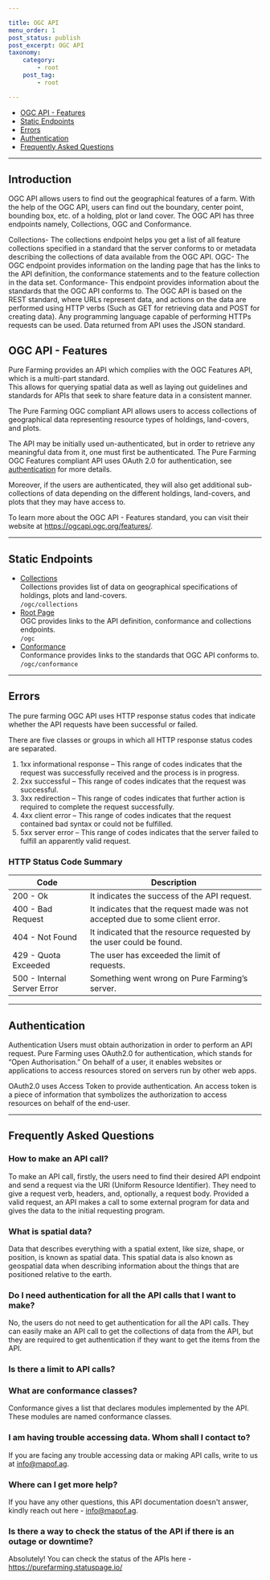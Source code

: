 ```yaml
---

title: OGC API
menu_order: 1
post_status: publish
post_excerpt: OGC API
taxonomy:
    category:
        - root
    post_tag:
        - root

---
```


- [OGC API - Features](#ogc-api-features)
- [Static Endpoints](#static-endpoints)
- [Errors](#errors)
- [Authentication](#authentication)
- [Frequently Asked Questions](#frequently-asked-questions)

---

## Introduction

OGC API allows users to find out the geographical features of a farm. With the help of the OGC API, users can find out the boundary, center point, bounding box, etc. of a holding, plot or land cover. The OGC API has three endpoints namely, Collections, OGC and Conformance. 

Collections- The collections endpoint helps you get a list of all feature collections specified in a standard that the server conforms to or metadata describing the collections of data available from the OGC API. 
OGC- The OGC endpoint provides information on the landing page that has the links to the API definition, the conformance statements and to the feature collection in the data set. 
Conformance- This endpoint provides information about the standards that the OGC API conforms to. 
The OGC API is based on the REST standard, where URLs represent data, and actions on the data are performed using HTTP verbs (Such as GET for retrieving data and POST for creating data). Any programming language capable of performing HTTPs requests can be used. Data returned from API uses the JSON standard. 

## OGC API - Features

Pure Farming provides an API which complies with the OGC Features API, which is a multi-part standard.  
This allows for querying spatial data as well as laying out guidelines and standards for APIs that seek to share feature data in a consistent manner.  


The Pure Farming OGC compliant API allows users to access collections of geographical data representing resource types of holdings, land-covers, and plots.  

The API may be initially used un-authenticated, but in order to retrieve any meaningful data from it, one must first be authenticated. The Pure Farming OGC Features compliant API uses OAuth 2.0 for authentication, see [authentication](/authentication) for more details.

Moreover, if the users are authenticated, they will also get additional sub-collections of data depending on the different holdings, land-covers, and plots that they may have access to.

To learn more about the OGC API - Features standard, you can visit their website at https://ogcapi.ogc.org/features/.

---

## Static Endpoints
- [Collections](/ogc/collections.md)  
  Collections provides list of data on geographical specifications of holdings, plots and land-covers.  
  `/ogc/collections`  
- [Root Page](/ogc/ogc.md)  
  OGC provides links to the API definition, conformance and collections endpoints.  
  `/ogc`
- [Conformance](/ogc/conformance.md)  
  Conformance provides links to the standards that OGC API conforms to.  
  `/ogc/conformance`

---

## Errors
The pure farming OGC API uses HTTP response status codes that indicate whether the API requests have been successful or failed.

There are five classes or groups in which all HTTP response status codes are separated. 

1. 1xx informational response – This range of codes indicates that the request was successfully received and the process is in progress.
2. 2xx successful – This range of codes indicates that the request was successful. 
3. 3xx redirection –  This range of codes indicates that further action is required to complete the request successfully. 
4. 4xx client error – This range of codes indicates that the request contained bad syntax or could not be fulfilled.
5. 5xx server error – This range of codes indicates that the server failed to fulfill an apparently valid request.


### HTTP Status Code Summary

| Code | Description |
| ---- | ----------- |
| 200 - Ok | It indicates the success of the API request. |
| 400 - Bad Request | It indicates that the request made was not accepted due to some client error. |
| 404 - Not Found | It indicated that the resource requested by the user could be found. |
| 429 - Quota Exceeded | The user has exceeded the limit of requests. |
| 500 - Internal Server Error | Something went wrong on Pure Farming’s server. |

---

## Authentication

Authentication
Users must obtain authorization in order to perform an API request. Pure Farming uses OAuth2.0 for authentication, which stands for “Open Authorisation.” On behalf of a user, it enables websites or applications to access resources stored on servers run by other web apps.  

OAuth2.0 uses Access Token to provide authentication. An access token is a piece of information that symbolizes the authorization to access resources on behalf of the end-user.

---

## Frequently Asked Questions

### How to make an API call?

To make an API call, firstly, the users need to find their desired API endpoint and send a request via the URI (Uniform Resource Identifier). They need to give a request verb, headers, and, optionally, a request body. Provided a valid request, an API makes a call to some external program for data and gives the data to the initial requesting program.

### What is spatial data?

Data that describes everything with a spatial extent, like size, shape, or position, is known as spatial data. This spatial data is also known as geospatial data when describing information about the things that are positioned relative to the earth. 

### Do I need authentication for all the API calls that I want to make?

No, the users do not need to get authentication for all the API calls. They can easily make an API call to get the collections of daṭa from the API, but they are required to get authentication if they want to get the items from the API.

### Is there a limit to API calls?

### What are conformance classes? 

Conformance gives a list that declares modules implemented by the API. These modules are named conformance classes. 

### I am having trouble accessing data. Whom shall I contact to?

If you are facing any trouble accessing data or making API calls, write to us at info@mapof.ag. 

### Where can I get more help?

If you have any other questions, this API documentation doesn't answer, kindly reach out here - info@mapof.ag.

### Is there a way to check the status of the API if there is an outage or downtime?

Absolutely! You can check the status of the APIs here - https://purefarming.statuspage.io/